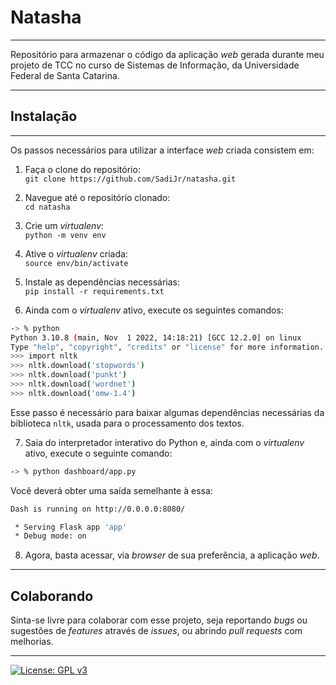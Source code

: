 # Natasha
---

Repositório para armazenar o código da aplicação _web_ gerada durante meu projeto de TCC no curso de Sistemas de Informação, da Universidade Federal de Santa Catarina.

---

## Instalação
---

Os passos necessários para utilizar a interface _web_ criada consistem em:

1. Faça o clone do repositório:  
`git clone https://github.com/SadiJr/natasha.git`

2. Navegue até o repositório clonado:  
`cd natasha`

3. Crie um _virtualenv_:  
`python -m venv env`

4. Ative o _virtualenv_ criada:  
`source env/bin/activate`

5. Instale as dependências necessárias:  
`pip install -r requirements.txt`

6. Ainda com o _virtualenv_ ativo, execute os seguintes comandos:
```bash
-> % python
Python 3.10.8 (main, Nov  1 2022, 14:18:21) [GCC 12.2.0] on linux
Type "help", "copyright", "credits" or "license" for more information.
>>> import nltk
>>> nltk.download('stopwords')
>>> nltk.download('punkt')
>>> nltk.download('wordnet')
>>> nltk.download('omw-1.4')
```

Esse passo é necessário para baixar algumas dependências necessárias da biblioteca `nltk`, usada para o processamento dos textos.

7. Saia do interpretador interativo do Python e, ainda com o _virtualenv_ ativo, execute o seguinte comando:
```bash
-> % python dashboard/app.py
```

Você deverá obter uma saída semelhante à essa:
```bash
Dash is running on http://0.0.0.0:8080/

 * Serving Flask app 'app'
 * Debug mode: on
```

8. Agora, basta acessar, via _browser_ de sua preferência, a aplicação _web_.

---

## Colaborando

Sinta-se livre para colaborar com esse projeto, seja reportando _bugs_ ou sugestões de _features_ através de _issues_, ou abrindo _pull requests_ com melhorias.

---
[![License: GPL v3](https://img.shields.io/badge/License-GPLv3-blue.svg)](https://github.com/SadiJr/natasha/blob/main/LICENSE)

